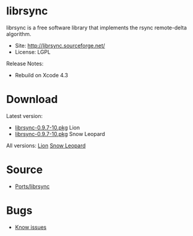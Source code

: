 

# librsync #

librsync is a free software library that implements the rsync remote-delta algorithm.

  * Site: http://librsync.sourceforge.net/
  * License: LGPL

Release Notes:
  * Rebuild on Xcode 4.3


# Download #

Latest version:
  * [librsync-0.9.7-10.pkg](http://code.google.com/p/rudix/downloads/detail?name=librsync-0.9.7-10.pkg) Lion
  * [librsync-0.9.7-10.pkg](http://code.google.com/p/rudix-snowleopard/downloads/detail?name=librsync-0.9.7-10.pkg) Snow Leopard

All versions: [Lion](http://code.google.com/p/rudix/downloads/list?q=librsync) [Snow Leopard](http://code.google.com/p/rudix-snowleopard/downloads/list?q=librsync)

# Source #
  * [Ports/librsync](http://code.google.com/p/rudix/source/browse/Ports/librsync)

# Bugs #
  * [Know issues](http://code.google.com/p/rudix/issues/list?q=librsync)

